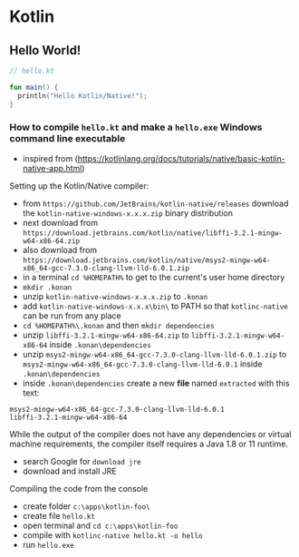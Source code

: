 # Kotlin


## Hello World!

```kt
// hello.kt

fun main() {
  println("Hello Kotlin/Native!");
}
```
### How to compile `hello.kt` and make a `hello.exe` Windows command line executable

- inspired from (https://kotlinlang.org/docs/tutorials/native/basic-kotlin-native-app.html)

Setting up the Kotlin/Native compiler:   
   
- from `https://github.com/JetBrains/kotlin-native/releases` download the `kotlin-native-windows-x.x.x.zip` binary distribution
- next download from `https://download.jetbrains.com/kotlin/native/libffi-3.2.1-mingw-w64-x86-64.zip`
- also download from `https://download.jetbrains.com/kotlin/native/msys2-mingw-w64-x86_64-gcc-7.3.0-clang-llvm-lld-6.0.1.zip`
- in a terminal `cd %HOMEPATH%` to get to the current's user home directory
- `mkdir .konan`
- unzip `kotlin-native-windows-x.x.x.zip` to `.konan`
- add `kotlin-native-windows-x.x.x\bin\` to PATH so that `kotlinc-native` can be run from any place
- `cd %HOMEPATH%\.konan` and then `mkdir dependencies`
- unzip `libffi-3.2.1-mingw-w64-x86-64.zip` to `libffi-3.2.1-mingw-w64-x86-64` inside `.konan\dependencies`
- unzip `msys2-mingw-w64-x86_64-gcc-7.3.0-clang-llvm-lld-6.0.1.zip` to `msys2-mingw-w64-x86_64-gcc-7.3.0-clang-llvm-lld-6.0.1` inside `.konan\dependencies`
- inside `.konan\dependencies` create a new **file** named `extracted` with this text:
```
msys2-mingw-w64-x86_64-gcc-7.3.0-clang-llvm-lld-6.0.1
libffi-3.2.1-mingw-w64-x86-64
```

While the output of the compiler does not have any dependencies or virtual machine requirements, the compiler itself requires a Java 1.8 or 11 runtime.   
   
- search Google for `download jre`
- download and install JRE

Compiling the code from the console

- create folder `c:\apps\kotlin-foo\`
- create file `hello.kt`
- open terminal and `cd c:\apps\kotlin-foo`
- compile with `kotlinc-native hello.kt -o hello`
- run `hello.exe`
